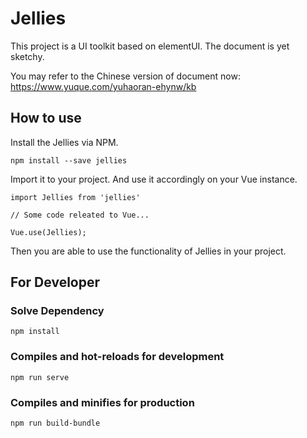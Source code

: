 # Jellies

This project is a UI toolkit based on elementUI. The document is yet sketchy.

You may refer to the Chinese version of document now: https://www.yuque.com/yuhaoran-ehynw/kb

## How to use

Install the Jellies via NPM.

```
npm install --save jellies
```

Import it to your project. And use it accordingly on your Vue instance.

```
import Jellies from 'jellies'

// Some code releated to Vue...

Vue.use(Jellies);
```

Then you are able to use the functionality of Jellies in your project.

## For Developer

### Solve Dependency
```
npm install
```

### Compiles and hot-reloads for development
```
npm run serve
```

### Compiles and minifies for production
```
npm run build-bundle
```
